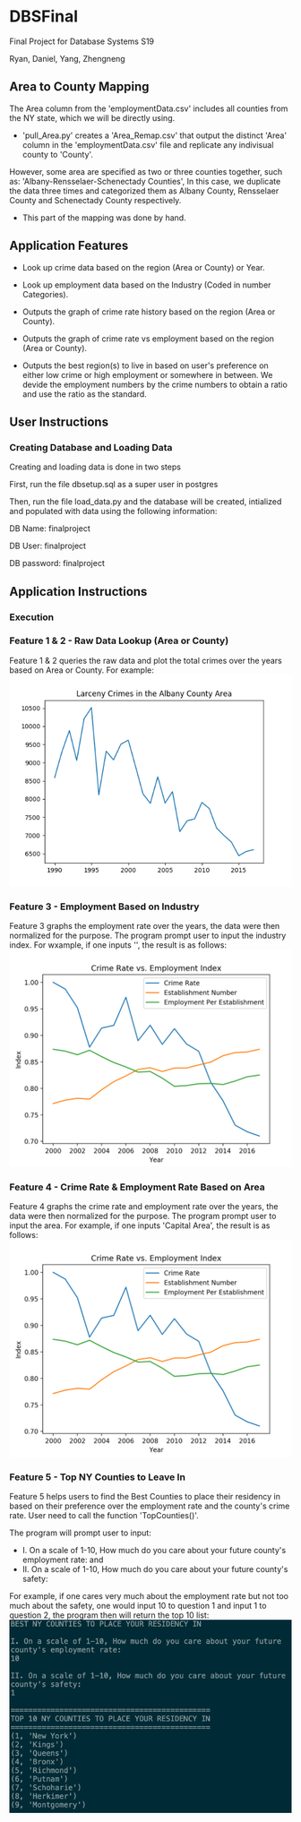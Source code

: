 # DBSFinal
Final Project for Database Systems S19

Ryan, Daniel, Yang, Zhengneng

## Area to County Mapping
The Area column from the 'employmentData.csv' includes all counties from the NY state, which we will be directly using. 

- 'pull_Area.py' creates a 'Area_Remap.csv' that output the distinct 'Area' column in the 'employmentData.csv' file and replicate any indivisual county to 'County'.

However, some area are specified as two or three counties together, such as: 'Albany-Rensselaer-Schenectady Counties', 
In this case, we duplicate the data three times and categorized them as Albany County, Rensselaer County and Schenectady County respectively. 

- This part of the mapping was done by hand.

## Application Features

- Look up crime data based on the region (Area or County) or Year.

- Look up employment data based on the Industry (Coded in number Categories).

- Outputs the graph of crime rate history based on the region (Area or County).

- Outputs the graph of crime rate vs employment based on the region (Area or County).

- Outputs the best region(s) to live in based on user's preference on either low crime or high employment or somewhere in between. We devide the employment numbers by the crime numbers to obtain a ratio and use the ratio as the standard.

## User Instructions

### Creating Database and Loading Data

Creating and loading data is done in two steps

First, run the file dbsetup.sql as a super user in postgres

Then, run the file load_data.py and the database will be created, intialized and populated with data using the following information:

DB Name: 	finalproject

DB User: 	finalproject

DB password:	finalproject

## Application Instructions

### Execution



### Feature 1 & 2 - Raw Data Lookup (Area or County)
Feature 1 & 2 queries the raw data and plot the total crimes over the years based on Area or County. For example:
![alt text](https://github.com/raor2/DBSFinal/blob/master/Results_Graph/Feature1.jpg)

### Feature 3 - Employment Based on Industry
Feature 3 graphs the employment rate over the years, the data were then normalized for the purpose. The program prompt user to input the industry index. For wxample, if one inputs '', the result is as follows:
![alt text](https://github.com/raor2/DBSFinal/blob/master/Results_Graph/Feature4.jpg)


### Feature 4 - Crime Rate & Employment Rate Based on Area
Feature 4 graphs the crime rate and employment rate over the years, the data were then normalized for the purpose. The program prompt user to input the area. For example, if one inputs 'Capital Area', the result is as follows:
![alt text](https://github.com/raor2/DBSFinal/blob/master/Results_Graph/Feature4.jpg)

### Feature 5 - Top NY Counties to Leave In
Feature 5 helps users to find the Best Counties to place their residency in based on their preference over the employment rate and the county's crime rate. User need to call the function 'TopCounties()'.

The program will prompt user to input:
- I. On a scale of 1-10, How much do you care about your future county's employment rate: 
and
- II. On a scale of 1-10, How much do you care about your future county's safety: 

For example, if one cares very much about the employment rate but not too much about the safety, one would input 10 to question 1 and input 1 to question 2, the program then will return the top 10 list:
![alt text](https://github.com/raor2/DBSFinal/blob/master/Results_Graph/Feature5.jpg)
 

